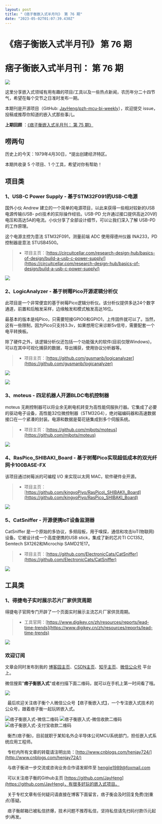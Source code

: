 ```yaml
---
layout: post
title: "《痞子衡嵌入式半月刊》 第 76 期"
date: "2023-05-02T01:07:39.430Z"
---
```

《痞子衡嵌入式半月刊》 第 76 期
==================

痞子衡嵌入式半月刊： 第 76 期
=================

![](http://henjay724.com/image/cnblogs/pzh_mcu_bi_weekly.PNG)

这里分享嵌入式领域有用有趣的项目/工具以及一些热点新闻，农历年分二十四节气，希望在每个交节之日准时发布一期。

本期刊是开源项目（GitHub: [JayHeng/pzh-mcu-bi-weekly](https://github.com/JayHeng/pzh-mcu-bi-weekly)），欢迎提交 issue，投稿或推荐你知道的嵌入式那些事儿。

**上期回顾** ：[《痞子衡嵌入式半月刊： 第 75 期》](https://www.cnblogs.com/henjay724/p/17300090.html)

唠两句
---

历史上的今天：1979年4月30日，\*提出创建经济特区。

本期共收录 5 个项目、1 个工具，希望对你有帮助！

项目类
---

### 1、USB-C Power Supply - 基于STM32F091的USB-C电源

国外小伙 Andrew 建立的一个简单的电源项目，以此来获得一些相对较新的USB电源传输(USB- pd)技术的实际操作经验。USB-PD 允许通过接口提供高达20V的电压和高达5A的电流。小伙分享了全部设计细节，可以让我们深入了解 USB-PD 的工作原理。

这个电源主控为意法 STM32F091，测量前端 ADC 使用得德州仪器 INA233，PD 控制器是意法 STUSB4500。

> *   项目主页：[https://circuitcellar.com/research-design-hub/basics-of-design/build-a-usb-c-power-supply/](https://circuitcellar.com/research-design-hub/basics-of-design/build-a-usb-c-power-supply/)

![](http://henjay724.com/image/biweekly20230430/USB-C-PowerSupply.PNG)

### 2、LogicAnalyzer - 基于树莓Pico开源逻辑分析仪

此项目是一个非常便宜的基于树莓Pico逻辑分析仪。该分析仪提供多达24个数字通道，前置和后触发采样，边缘触发和模式触发高达16位。

最基本的版本是纯Pico，只需要短接GPIO0和GPIO1，上传固件就可以了。当然，这有一些限制，因为Pico只支持3.3v，如果想用它来诊断5v信号，需要配套一个电平转换板。

除了硬件之外，该逻辑分析仪还包括一个功能强大的软件(目前仅限Windows)，可以在其中可视化捕获的数据，导出捕获，使用协议分析器等。

> *   项目主页：[https://github.com/gusmanb/logicanalyzer](https://github.com/gusmanb/logicanalyzer)

![](http://henjay724.com/image/biweekly20230430/LogicAnalyzer0.PNG)

![](http://henjay724.com/image/biweekly20230430/LogicAnalyzer1.PNG)

### 3、moteus - 四足机器人开源BLDC电机控制器

moteus 无刷控制器可以将业余无刷电机转变为高性能伺服执行器。它集成了必要的驱动电子设备，高性能32位微控制器（STM32G4），绝对磁编码器和高速数据接口在一个紧凑的封装。电源和数据是菊花链集成到多个伺服系统。

> *   项目主页：[https://github.com/mjbots/moteus](https://github.com/mjbots/moteus)

![](http://henjay724.com/image/biweekly20230430/moteus.PNG)

### 4、RasPico\_SHIBAKI\_Board - 基于树莓Pico实现超低成本的双光纤网卡100BASE-FX

该项目通过树莓派的可编程 I/O 来实现以太网 MAC，软件硬件全开源。

> *   项目主页：[https://github.com/kingyoPiyo/RasPico\_SHIBAKI\_Board](https://github.com/kingyoPiyo/RasPico_SHIBAKI_Board)

![](http://henjay724.com/image/biweekly20230430/RasPico_SHIBAKI_Board.PNG)

### 5、CatSniffer - 开源便携IoT设备监测器

CatSniffer 是一个原始的多协议，多频段板，用于嗅探，通信和攻击IoT(物联网)设备。它被设计成一个高度便携的USB stick，集成了新的芯片TI CC1352, Semtech SX1262和Microchip SAMD21E17。

> *   项目主页：[https://github.com/ElectronicCats/CatSniffer](https://github.com/ElectronicCats/CatSniffer)

![](http://henjay724.com/image/biweekly20230430/CatSniffer.PNG)

工具类
---

### 1、得捷电子实时展示芯片厂家供货周期

得捷电子官网专门开辟了一个页面实时展示主流芯片厂家供货周期。

> *   工具官网：[https://www.digikey.cn/zh/resources/reports/lead-time-trends](https://www.digikey.cn/zh/resources/reports/lead-time-trends)

![](http://henjay724.com/image/biweekly20230429/digikey-LeadTimeTrends2.PNG)

### 欢迎订阅

文章会同时发布到我的 [博客园主页](https://www.cnblogs.com/henjay724/)、[CSDN主页](https://blog.csdn.net/henjay724)、[知乎主页](https://www.zhihu.com/people/henjay724)、[微信公众号](http://weixin.sogou.com/weixin?type=1&query=%E7%97%9E%E5%AD%90%E8%A1%A1%E5%B5%8C%E5%85%A5%E5%BC%8F) 平台上。

微信搜索"**痞子衡嵌入式**"或者扫描下面二维码，就可以在手机上第一时间看了哦。

![](http://henjay724.com/image/github/pzhMcu_qrcode_258x258.jpg)

  最后欢迎关注痞子衡个人微信公众号【痞子衡嵌入式】，一个专注嵌入式技术的公众号，跟着痞子衡一起玩转嵌入式。

![痞子衡嵌入式-微信二维码](https://img2022.cnblogs.com/blog/623659/202211/623659-20221116165755872-427238307.jpg) ![痞子衡嵌入式-微信收款二维码](http://henjay724.com/image/cnblogs/baogeMcu_payment_wechat_150x150.png) ![痞子衡嵌入式-支付宝收款二维码](http://henjay724.com/image/cnblogs/baogeMcu_payment_alipay_150x150.jpg)  

  衡杰(痞子衡)，目前就职于某知名外企半导体公司MCU系统部门，担任嵌入式系统应用工程师。

  专栏内所有文章的转载请注明出处：[http://www.cnblogs.com/henjay724/](http://www.cnblogs.com/henjay724/)

  与痞子衡进一步交流或咨询业务合作请发邮件至 [hengjie1989@foxmail.com](hengjie1989@foxmail.com)

  可以关注痞子衡的Github主页 [https://github.com/JayHeng](https://github.com/JayHeng)，有很多好玩的嵌入式项目。

  关于专栏文章有任何疑问请直接在博客下面留言，痞子衡会及时回复免费(划重点)答疑。

  痞子衡邮箱已被私信挤爆，技术问题不推荐私信，坚持私信请先扫码付款(5元起步)再发。
